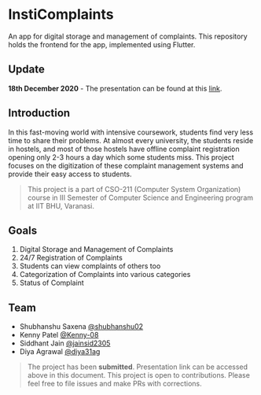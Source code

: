 # InstiComplaints
An app for digital storage and management of complaints. This repository holds the frontend for the app, implemented using Flutter.

## Update
**18th December 2020** - The presentation can be found at this [link](https://prezi.com/view/zjbcNPJ0EZojEulixST3/).

## Introduction
In this fast-moving world with intensive coursework, students find very less time to share their problems. At almost every university, the students reside in hostels, and most of those hostels have offline complaint registration opening only 2-3 hours a day which some students miss. This project focuses on the digitization of these complaint management systems and provide their easy access to students.

> This project is a part of CSO-211 (Computer System Organization) course in III Semester of Computer Science and Engineering program at IIT BHU, Varanasi.

## Goals
1. Digital Storage and Management of Complaints
2. 24/7 Registration of Complaints
3. Students can view complaints of others too
4. Categorization of Complaints into various categories
5. Status of Complaint

## Team
- Shubhanshu Saxena [@shubhanshu02](https://github.com/shubhanshu02)
- Kenny Patel [@Kenny-08](https://github.com/Kenny-08)
- Siddhant Jain [@jainsid2305](https://github.com/jainsid2305)
- Diya Agrawal [@diya31ag](https://github.com/diya31ag)

> The project has been **submitted**. Presentation link can be accessed above in this document. This project is open to contributions. Please feel free to file issues and make PRs with corrections.
